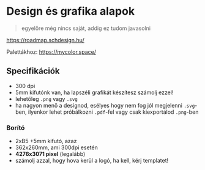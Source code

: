 # Design és grafika alapok

<!-- vektor, raszter, színelmélet, kompozíció, kontraszt -->

<!-- https://principles.design/ -->

> egyelőre még nincs saját, addig ez tudom javasolni

https://roadmap.schdesign.hu/

Palettákhoz: https://mycolor.space/

## Specifikációk

- 300 dpi
- 5mm kifutónk van, ha lapszéli grafikát készítesz számolj ezzel!
- lehetőleg `.png` vagy `.svg`
- ha nagyon menő a designod, esélyes hogy nem fog jól megjelenni `.svg`-ben, ilyenkor lehet próbálkozni `.pdf`-fel vagy csak kiexportálod `.png`-ben

### Borító

- 2xB5 +5mm kifutó, azaz
- 362x260mm, ami 300dpi esetén
- **4276x3071 pixel** (legalább)
- számolj azzal, hogy hova kerül a logó, ha kell, kérj templatet!